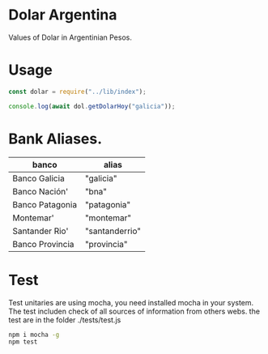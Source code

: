 # Dolar Argentina
Values of Dolar in Argentinian Pesos.

# Usage

```javascript
const dolar = require("../lib/index");

console.log(await dol.getDolarHoy("galicia"));


```
# Bank Aliases.

|banco|alias|
|-----|------|
|Banco Galicia|"galicia"|
|Banco Nación'|"bna"|
|Banco Patagonia|"patagonia"|
|Montemar'|"montemar"|
|Santander Rio'|"santanderrio"|
|Banco Provincia |"provincia"|

# Test
Test unitaries are using mocha, you need installed mocha in your system.
The test includen check of all sources of information from others webs.
the test are in the folder ./tests/test.js
```bash
npm i mocha -g
npm test
```

